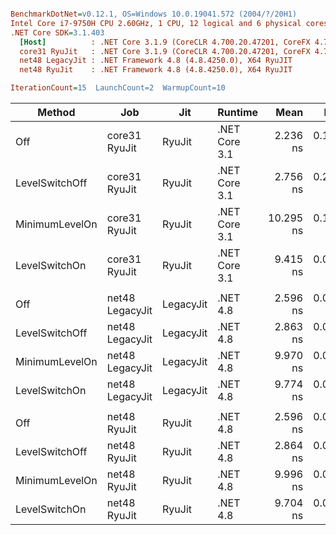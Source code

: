 ``` ini

BenchmarkDotNet=v0.12.1, OS=Windows 10.0.19041.572 (2004/?/20H1)
Intel Core i7-9750H CPU 2.60GHz, 1 CPU, 12 logical and 6 physical cores
.NET Core SDK=3.1.403
  [Host]          : .NET Core 3.1.9 (CoreCLR 4.700.20.47201, CoreFX 4.700.20.47203), X64 RyuJIT
  core31 RyuJit   : .NET Core 3.1.9 (CoreCLR 4.700.20.47201, CoreFX 4.700.20.47203), X64 RyuJIT
  net48 LegacyJit : .NET Framework 4.8 (4.8.4250.0), X64 RyuJIT
  net48 RyuJit    : .NET Framework 4.8 (4.8.4250.0), X64 RyuJIT

IterationCount=15  LaunchCount=2  WarmupCount=10  

```
|         Method |             Job |       Jit |       Runtime |      Mean |     Error |    StdDev | Ratio | RatioSD |
|--------------- |---------------- |---------- |-------------- |----------:|----------:|----------:|------:|--------:|
|            Off |   core31 RyuJit |    RyuJit | .NET Core 3.1 |  2.236 ns | 0.1015 ns | 0.1519 ns |  1.00 |    0.00 |
| LevelSwitchOff |   core31 RyuJit |    RyuJit | .NET Core 3.1 |  2.756 ns | 0.2169 ns | 0.3246 ns |  1.25 |    0.22 |
| MinimumLevelOn |   core31 RyuJit |    RyuJit | .NET Core 3.1 | 10.295 ns | 0.1226 ns | 0.1758 ns |  4.63 |    0.27 |
|  LevelSwitchOn |   core31 RyuJit |    RyuJit | .NET Core 3.1 |  9.415 ns | 0.0345 ns | 0.0516 ns |  4.23 |    0.28 |
|                |                 |           |               |           |           |           |       |         |
|            Off | net48 LegacyJit | LegacyJit |      .NET 4.8 |  2.596 ns | 0.0175 ns | 0.0251 ns |  1.00 |    0.00 |
| LevelSwitchOff | net48 LegacyJit | LegacyJit |      .NET 4.8 |  2.863 ns | 0.0248 ns | 0.0355 ns |  1.10 |    0.02 |
| MinimumLevelOn | net48 LegacyJit | LegacyJit |      .NET 4.8 |  9.970 ns | 0.0446 ns | 0.0654 ns |  3.84 |    0.05 |
|  LevelSwitchOn | net48 LegacyJit | LegacyJit |      .NET 4.8 |  9.774 ns | 0.0564 ns | 0.0826 ns |  3.77 |    0.04 |
|                |                 |           |               |           |           |           |       |         |
|            Off |    net48 RyuJit |    RyuJit |      .NET 4.8 |  2.596 ns | 0.0156 ns | 0.0234 ns |  1.00 |    0.00 |
| LevelSwitchOff |    net48 RyuJit |    RyuJit |      .NET 4.8 |  2.864 ns | 0.0149 ns | 0.0219 ns |  1.10 |    0.01 |
| MinimumLevelOn |    net48 RyuJit |    RyuJit |      .NET 4.8 |  9.996 ns | 0.0642 ns | 0.0900 ns |  3.85 |    0.05 |
|  LevelSwitchOn |    net48 RyuJit |    RyuJit |      .NET 4.8 |  9.704 ns | 0.0391 ns | 0.0573 ns |  3.74 |    0.04 |
